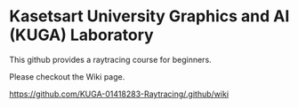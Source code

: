 # Kasetsart University Graphics and AI (KUGA) Laboratory
This github provides a raytracing course for beginners.

Please checkout the Wiki page.

https://github.com/KUGA-01418283-Raytracing/.github/wiki
